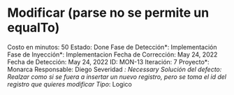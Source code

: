 # Modificar (parse no se permite un equalTo)

Costo en minutos: 50
Estado: Done
Fase de Detección*: Implementación
Fase de Inyección*: Implementacion
Fecha de Corrección: May 24, 2022
Fecha de Detección: May 24, 2022
ID: MON-13
Iteración: 7
Proyecto*: Monarca
Responsable: Diego
Severidad *: Necessary
Solución del defecto: Realzar como si se fuera a insertar un nuevo registro, pero se toma el id del registro que quieres modificar
Tipo*: Logico